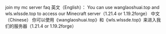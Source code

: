 join my mc server faq
英文（English）：
You can use wanglaoshuai.top and wls.wlssde.top to access our Minecraft server（1.21.4 or 1.19.2forge）
中文（Chinese）
你可以使用《wanglaoshuai.top》和《wls.wlssde.top》来进入我们的服务器（1.21.4 or 1.19.2forge）

